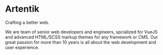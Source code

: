 # Artentik
Crafting a better web.

We are team of senior web developers and engineers, spcialized for VueJS and advanced HTML/SCSS markup themes for any framework or CMS. Our great passion for more than 10 years is all about the web development and user experience. 
